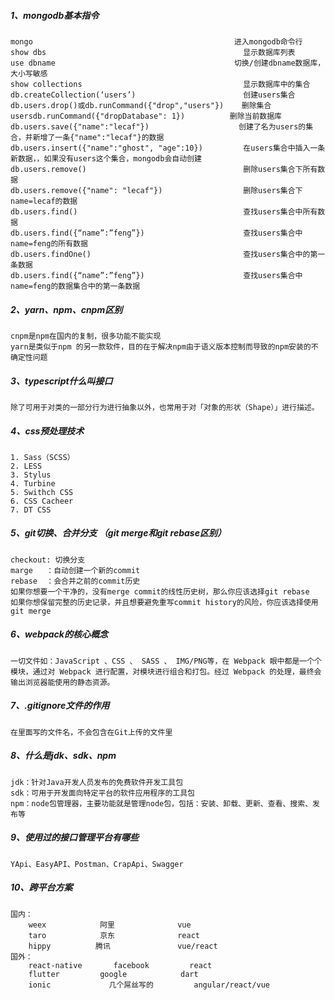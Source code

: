 ##### 1、mongodb基本指令

```
mongo     								          进入mongodb命令行	
show dbs    							            显示数据库列表
use dbname    							          切换/创建dbname数据库，大小写敏感
show collections    					            显示数据库中的集合
db.createCollection(‘users’)    		            创建users集合
db.users.drop()或db.runCommand({"drop","users"})    删除集合
usersdb.runCommand({"dropDatabase": 1})    	     删除当前数据库
db.users.save({"name":"lecaf"})      	           创建了名为users的集合，并新增了一条{"name":"lecaf"}的数据
db.users.insert({"name":"ghost", "age":10})         在users集合中插入一条新数据，，如果没有users这个集合，mongodb会自动创建
db.users.remove()                                   删除users集合下所有数据
db.users.remove({"name": "lecaf"})                  删除users集合下name=lecaf的数据
db.users.find()                                     查找users集合中所有数据
db.users.find({“name”:”feng”})                      查找users集合中name=feng的所有数据
db.users.findOne()                                  查找users集合中的第一条数据
db.users.find({“name”:”feng”})                      查找users集合中name=feng的数据集合中的第一条数据

```

##### 2、yarn、npm、cnpm区别

```
cnpm是npm在国内的复制，很多功能不能实现
yarn是类似于npm 的另一款软件，目的在于解决npm由于语义版本控制而导致的npm安装的不确定性问题

```

##### 3、typescript什么叫接口

```
除了可用于对类的一部分行为进行抽象以外，也常用于对「对象的形状（Shape）」进行描述。 

```

##### 4、css预处理技术

```
1. Sass（SCSS）
2. LESS
3. Stylus
4. Turbine
5. Swithch CSS
6. CSS Cacheer
7. DT CSS

```

##### 5、git切换、合并分支  （git merge和git rebase区别）

```
checkout: 切换分支
marge   ：自动创建一个新的commit 
rebase	：会合并之前的commit历史 
如果你想要一个干净的，没有merge commit的线性历史树，那么你应该选择git rebase
如果你想保留完整的历史记录，并且想要避免重写commit history的风险，你应该选择使用git merge

```

##### 6、webpack的核心概念

```
一切文件如：JavaScript 、CSS 、 SASS 、 IMG/PNG等，在 Webpack 眼中都是一个个模块，通过对 Webpack 进行配置，对模块进行组合和打包。经过 Webpack 的处理，最终会输出浏览器能使用的静态资源。

```

##### 7、.gitignore文件的作用

```
在里面写的文件名，不会包含在Git上传的文件里

```

##### 8、什么是jdk、sdk、npm

```
jdk：针对Java开发人员发布的免费软件开发工具包 
sdk：可用于开发面向特定平台的软件应用程序的工具包 
npm：node包管理器，主要功能就是管理node包，包括：安装、卸载、更新、查看、搜索、发布等 

```

##### 9、使用过的接口管理平台有哪些

```
YApi、EasyAPI、Postman、CrapApi、Swagger

```

##### 10、跨平台方案

```
国内：
	weex			阿里				vue
	taro			京东				react
	hippy		   腾讯				vue/react
国外：
	react-native	   facebook		    react
	flutter			google			  dart
	ionic			  几个屌丝写的		 angular/react/vue
```

﻿
